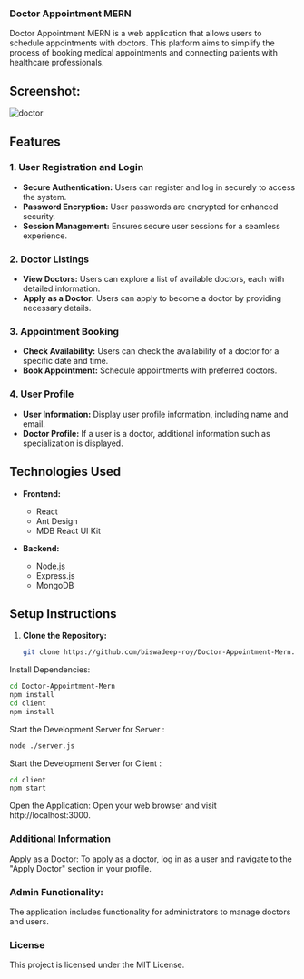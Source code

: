 ### Doctor Appointment MERN

Doctor Appointment MERN is a web application that allows users to schedule appointments with doctors. This platform aims to simplify the process of booking medical appointments and connecting patients with healthcare professionals.

## Screenshot:
![doctor](https://github.com/biswadeep-roy/Doctor-Appointment-Mern/assets/74821633/3842980d-c9db-417a-a6d5-d31e36326819)


## Features

### 1. User Registration and Login

- **Secure Authentication:** Users can register and log in securely to access the system.
- **Password Encryption:** User passwords are encrypted for enhanced security.
- **Session Management:** Ensures secure user sessions for a seamless experience.

### 2. Doctor Listings

- **View Doctors:** Users can explore a list of available doctors, each with detailed information.
- **Apply as a Doctor:** Users can apply to become a doctor by providing necessary details.

### 3. Appointment Booking

- **Check Availability:** Users can check the availability of a doctor for a specific date and time.
- **Book Appointment:** Schedule appointments with preferred doctors.

### 4. User Profile

- **User Information:** Display user profile information, including name and email.
- **Doctor Profile:** If a user is a doctor, additional information such as specialization is displayed.

## Technologies Used

- **Frontend:**
  - React
  - Ant Design
  - MDB React UI Kit

- **Backend:**
  - Node.js
  - Express.js
  - MongoDB

## Setup Instructions

1. **Clone the Repository:**
   ```bash
   git clone https://github.com/biswadeep-roy/Doctor-Appointment-Mern.git
   ```

Install Dependencies:
```bash
cd Doctor-Appointment-Mern
npm install
cd client
npm install
```
Start the Development Server for Server :
```bash
node ./server.js
```
Start the Development Server for Client :
```bash
cd client
npm start
```
Open the Application:
Open your web browser and visit http://localhost:3000.

### Additional Information
Apply as a Doctor:
To apply as a doctor, log in as a user and navigate to the "Apply Doctor" section in your profile.

### Admin Functionality:
The application includes functionality for administrators to manage doctors and users.

### License
This project is licensed under the MIT License.


